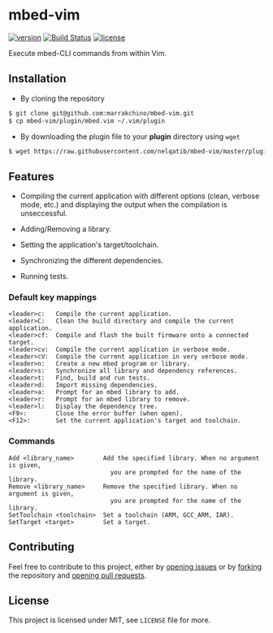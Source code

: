 # mbed-vim

[![version](https://img.shields.io/badge/version-v1.0-red.svg)](https://github.com/nelqatib/mbed-vim/releases)
[![Build Status](https://travis-ci.org/nelqatib/mbed-vim.svg?branch=master)](https://travis-ci.org/nelqatib/mbed-vim)
[![license](http://img.shields.io/badge/license-mit-blue.svg)](https://opensource.org/licenses/MIT)


Execute mbed-CLI commands from within Vim.

## Installation

* By cloning the repository
```sh
$ git clone git@github.com:marrakchino/mbed-vim.git
$ cp mbed-vim/plugin/mbed.vim ~/.vim/plugin
```

* By downloading the plugin file to your **plugin** directory using `wget`

```sh
$ wget https://raw.githubusercontent.com/nelqatib/mbed-vim/master/plugin/mbed.vim -O ~/.vim/plugin/mbed.vim
```

## Features

* Compiling the current application with different options (clean, verbose mode, etc.) and displaying the
output when the compilation is unseccessful.

* Adding/Removing a library.

* Setting the application's target/toolchain.

* Synchronizing the different dependencies.

* Running tests.

### Default key mappings

```vim
<leader>c:   Compile the current application.
<leader>C:   Clean the build directory and compile the current application.
<leader>cf:  Compile and flash the built firmware onto a connected target.
<leader>cv:  Compile the current application in verbose mode.
<leader>cV:  Compile the current application in very verbose mode.
<leader>n:   Create a new mbed program or library.
<leader>s:   Synchronize all library and dependency references.
<leader>t:   Find, build and run tests.
<leader>d:   Import missing dependencies.
<leader>a:   Prompt for an mbed library to add.
<leader>r:   Prompt for an mbed library to remove.
<leader>l:   Display the dependency tree.
<F9>:        Close the error buffer (when open).
<F12>:       Set the current application's target and toolchain.
```

### Commands

```vim
Add <library_name>        Add the specified library. When no argument is given,
                            you are prompted for the name of the library.
Remove <library_name>     Remove the specified library. When no argument is given,
                            you are prompted for the name of the library.
SetToolchain <toolchain>  Set a toolchain (ARM, GCC_ARM, IAR).
SetTarget <target>        Set a target.
```

## Contributing

Feel free to contribute to this project, either by [opening issues](https://github.com/nelqatib/mbed-vim/issues/new) or by [forking](https://github.com/nelqatib/mbed-vim#fork-destination-box) the repository and [opening pull requests](https://github.com/nelqatib/mbed-vim/compare). 

## License

This project is licensed under MIT, see `LICENSE` file for more.
